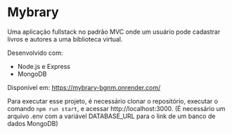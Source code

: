 # Mybrary

Uma aplicação fullstack no padrão MVC onde um usuário pode cadastrar livros e autores a uma biblioteca virtual.

Desenvolvido com:
- Node.js e Express
- MongoDB

Disponível em: https://mybrary-bgnm.onrender.com/

Para executar esse projeto, é necessário clonar o repositório, executar o comando `npm run start`, e acessar http://localhost:3000. (É necessário um arquivo .env com a variável DATABASE_URL para o link de um banco de dados MongoDB)
